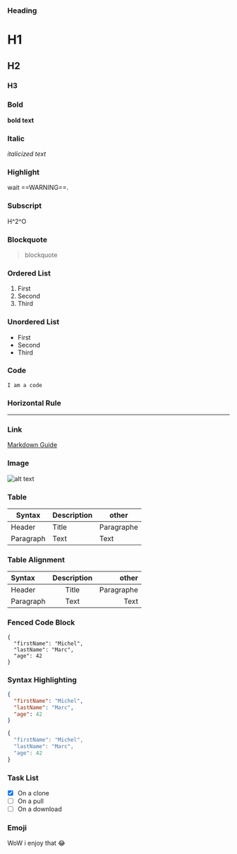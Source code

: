 ### Heading

# H1
## H2
### H3

### Bold

**bold text**

### Italic

*italicized text*

### Highlight

wait ==WARNING==.

### Subscript

H^2^O

### Blockquote

> blockquote

### Ordered List

1. First
2. Second
3. Third

### Unordered List

- First
- Second
- Third

### Code

`I am a code`

### Horizontal Rule

---

### Link

[Markdown Guide](https://www.markdownguide.org)

### Image

![alt text](https://media1.tenor.com/m/nmHFqdrObMoAAAAC/salut-cat.gif)

### Table

| Syntax | Description | other |
| ----------- | ----------- | ----------- |
| Header | Title | Paragraphe |
| Paragraph | Text | Text |

### Table Alignment

| Syntax | Description | other |
| :---  | :----:  | ---: |
| Header | Title | Paragraphe |
| Paragraph | Text | Text |

### Fenced Code Block

```
{
  "firstName": "Michel",
  "lastName": "Marc",
  "age": 42
}
```
### Syntax Highlighting
```json
{
  "firstName": "Michel",
  "lastName": "Marc",
  "age": 42
}
```
```js
{
  "firstName": "Michel",
  "lastName": "Marc",
  "age": 42
}
```
### Task List

- [x] On a clone
- [ ] On a pull
- [ ] On a download
### Emoji

WoW i enjoy that :joy:

